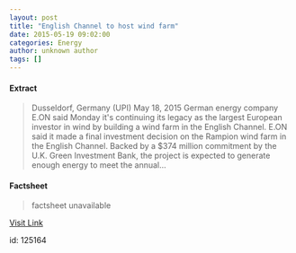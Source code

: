 ```yaml
---
layout: post
title: "English Channel to host wind farm"
date: 2015-05-19 09:02:00
categories: Energy
author: unknown author
tags: []
---
```



#### Extract
>Dusseldorf, Germany (UPI) May 18, 2015 German energy company E.ON said Monday it's continuing its legacy as the largest European investor in wind by building a wind farm in the English Channel. E.ON said it made a final investment decision on the Rampion wind farm in the English Channel. Backed by a $374 million commitment by the U.K. Green Investment Bank, the project is expected to generate enough energy to meet the annual...

#### Factsheet
>factsheet unavailable

[Visit Link](http://www.winddaily.com/reports/English_Channel_to_host_wind_farm_999.html)

id:  125164
